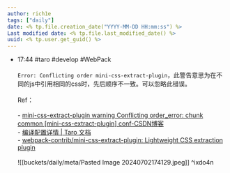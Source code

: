 ```yaml
---
author: rich1e
tags: ["daily"]
date: <% tp.file.creation_date("YYYY-MM-DD HH:mm:ss") %>
Last modified date: <% tp.file.last_modified_date() %>
uuid: <% tp.user.get_guid() %>
---
```


- 17:44 #taro #develop #WebPack<br><br>`Error: Conflicting order mini-css-extract-plugin`，此警告意思为在不同的js中引用相同的css时，先后顺序不一致。可以忽略此错误。<br><br>Ref：<br><br>- [mini-css-extract-plugin warning Conflicting order_error: chunk common [mini-css-extract-plugin] conf-CSDN博客](https://blog.csdn.net/weixin_39964419/article/details/126851654)<br>- [编译配置详情 | Taro 文档](https://docs.taro.zone/docs/next/config-detail/#miniminicssextractpluginoption)<br>- [webpack-contrib/mini-css-extract-plugin: Lightweight CSS extraction plugin](https://github.com/webpack-contrib/mini-css-extract-plugin?tab=readme-ov-file#remove-order-warnings)<br><br>![[buckets/daily/meta/Pasted Image 20240702174129.jpeg]] ^ixdo4n